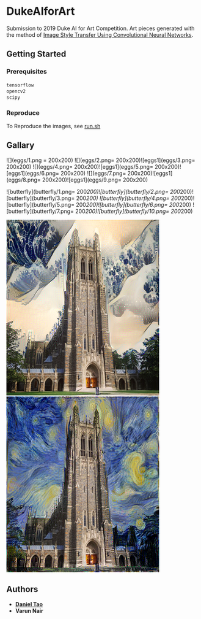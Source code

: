 # DukeAIforArt

Submission to 2019 Duke AI for Art Competition. Art pieces generated with the method of [Image Style Transfer Using Convolutional Neural Networks](https://www.cv-foundation.org/openaccess/content_cvpr_2016/papers/Gatys_Image_Style_Transfer_CVPR_2016_paper.pdf).

## Getting Started

### Prerequisites

```
tensorflow
opencv2
scipy
```

### Reproduce
To Reproduce the images, see [run.sh](https://github.com/danieltao/DukeAIforArt/blob/master/run.sh)


## Gallary
![](eggs/1.png = 200x200)
![](eggs/2.png= 200x200)![eggs1](eggs/3.png= 200x200)
![](eggs/4.png= 200x200)![eggs1](eggs/5.png= 200x200)![eggs1](eggs/6.png= 200x200)
![](eggs/7.png= 200x200)![eggs1](eggs/8.png= 200x200)![eggs1](eggs/9.png= 200x200)

![butterfly](butterfly/1.png= 200*200)![butterfly](butterfly/2.png= 200*200)![butterfly](butterfly/3.png= 200*200)
![butterfly](butterfly/4.png= 200*200)![butterfly](butterfly/5.png= 200*200)![butterfly](butterfly/6.png= 200*200)
![butterfly](butterfly/7.png= 200*200)![butterfly](butterfly/10.png= 200*200)

![Chapel](chapel/japanese_waves_chapel.png)![Chapel](chapel/starry_night_chapel.png)


## Authors

* [**Daniel Tao**](https://www.danieltao.me)
* **Varun Nair**
